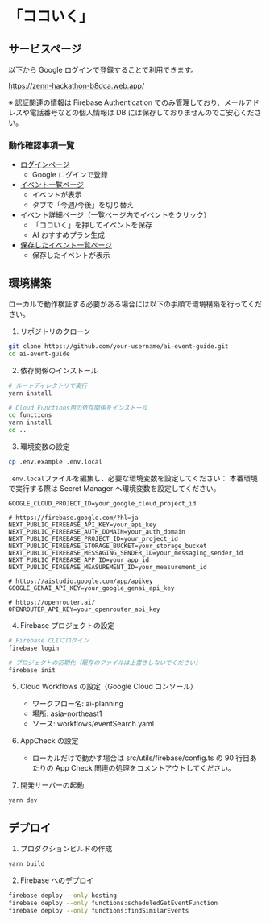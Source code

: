 # 「ココいく」

## サービスページ

以下から Google ログインで登録することで利用できます。

https://zenn-hackathon-b8dca.web.app/

※ 認証関連の情報は Firebase Authentication でのみ管理しており、メールアドレスや電話番号などの個人情報は DB には保存しておりませんのでご安心ください。

### 動作確認事項一覧

- [ログインページ](https://zenn-hackathon-b8dca.web.app/)
  - Google ログインで登録
- [イベント一覧ページ](https://zenn-hackathon-b8dca.web.app/search)
  - イベントが表示
  - タブで「今週/今後」を切り替え
- イベント詳細ページ（一覧ページ内でイベントをクリック）
  - 「ココいく」を押してイベントを保存
  - AI おすすめプラン生成
- [保存したイベント一覧ページ](https://zenn-hackathon-b8dca.web.app/kokoiku)
  - 保存したイベントが表示

## 環境構築

ローカルで動作検証する必要がある場合には以下の手順で環境構築を行ってください。

1. リポジトリのクローン

```bash
git clone https://github.com/your-username/ai-event-guide.git
cd ai-event-guide
```

2. 依存関係のインストール

```bash
# ルートディレクトリで実行
yarn install

# Cloud Functions用の依存関係をインストール
cd functions
yarn install
cd ..
```

3. 環境変数の設定

```bash
cp .env.example .env.local
```

`.env.local`ファイルを編集し、必要な環境変数を設定してください：
本番環境で実行する際は Secret Manager へ環境変数を設定してください。

```env
GOOGLE_CLOUD_PROJECT_ID=your_google_cloud_project_id

# https://firebase.google.com/?hl=ja
NEXT_PUBLIC_FIREBASE_API_KEY=your_api_key
NEXT_PUBLIC_FIREBASE_AUTH_DOMAIN=your_auth_domain
NEXT_PUBLIC_FIREBASE_PROJECT_ID=your_project_id
NEXT_PUBLIC_FIREBASE_STORAGE_BUCKET=your_storage_bucket
NEXT_PUBLIC_FIREBASE_MESSAGING_SENDER_ID=your_messaging_sender_id
NEXT_PUBLIC_FIREBASE_APP_ID=your_app_id
NEXT_PUBLIC_FIREBASE_MEASUREMENT_ID=your_measurement_id

# https://aistudio.google.com/app/apikey
GOOGLE_GENAI_API_KEY=your_google_genai_api_key

# https://openrouter.ai/
OPENROUTER_API_KEY=your_openrouter_api_key
```

4. Firebase プロジェクトの設定

```bash
# Firebase CLIにログイン
firebase login

# プロジェクトの初期化（既存のファイルは上書きしないでください）
firebase init
```

5. Cloud Workflows の設定（Google Cloud コンソール）

   - ワークフロー名: ai-planning
   - 場所: asia-northeast1
   - ソース: workflows/eventSearch.yaml

6. AppCheck の設定

   - ローカルだけで動かす場合は src/utils/firebase/config.ts の 90 行目あたりの App Check 関連の処理をコメントアウトしてください。

7. 開発サーバーの起動

```bash
yarn dev
```

## デプロイ

1. プロダクションビルドの作成

```bash
yarn build
```

2. Firebase へのデプロイ

```bash
firebase deploy --only hosting
firebase deploy --only functions:scheduledGetEventFunction
firebase deploy --only functions:findSimilarEvents
```
